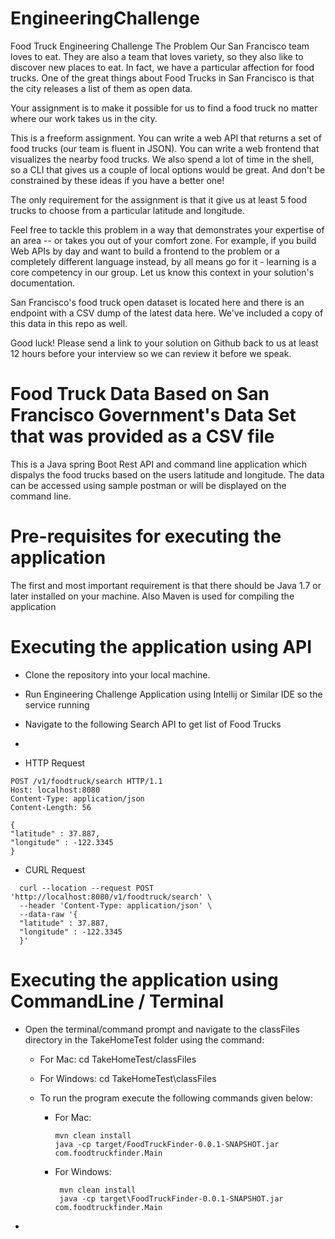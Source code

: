 # EngineeringChallenge
Food Truck Engineering Challenge
The Problem
Our San Francisco team loves to eat. They are also a team that loves variety, so they also like to discover new places to eat.
In fact, we have a particular affection for food trucks. One of the great things about Food Trucks in San Francisco is that the city releases a list of them as open data.

Your assignment is to make it possible for us to find a food truck no matter where our work takes us in the city.

This is a freeform assignment. You can write a web API that returns a set of food trucks (our team is fluent in JSON). You can write a web frontend that visualizes the nearby food trucks. We also spend a lot of time in the shell, so a CLI that gives us a couple of local options would be great. And don't be constrained by these ideas if you have a better one!

The only requirement for the assignment is that it give us at least 5 food trucks to choose from a particular latitude and longitude.

Feel free to tackle this problem in a way that demonstrates your expertise of an area -- or takes you out of your comfort zone. For example, if you build Web APIs by day and want to build a frontend to the problem or a completely different language instead, by all means go for it - learning is a core competency in our group. Let us know this context in your solution's documentation.

San Francisco's food truck open dataset is located here and there is an endpoint with a CSV dump of the latest data here. We've included a copy of this data in this repo as well.

Good luck! Please send a link to your solution on Github back to us at least 12 hours before your interview so we can review it before we speak.


# Food Truck Data Based on San Francisco Government's Data Set that was provided as a CSV file
This is a Java spring Boot  Rest API and command line application which dispalys the food trucks based on the users latitude and longitude. The data can be accessed using sample postman or will be displayed on the command line.

# Pre-requisites for executing the application
The first and most important requirement is that there should be Java 1.7 or later installed on your machine.
Also Maven is used for compiling the application

# Executing the application using API

- Clone the repository into your local machine.

- Run Engineering Challenge Application using Intellij or Similar IDE so the service running
- Navigate to the following Search API to get list of Food Trucks 
- 

- HTTP Request
```http request
POST /v1/foodtruck/search HTTP/1.1
Host: localhost:8080
Content-Type: application/json
Content-Length: 56

{
"latitude" : 37.887,
"longitude" : -122.3345
}
```
- CURL Request
```http request
  curl --location --request POST 'http://localhost:8080/v1/foodtruck/search' \
  --header 'Content-Type: application/json' \
  --data-raw '{
  "latitude" : 37.887,
  "longitude" : -122.3345
  }'
```

# Executing the application using CommandLine / Terminal


- Open the terminal/command prompt and navigate to the classFiles directory in the TakeHomeTest folder using the command:
    - For Mac: cd TakeHomeTest/classFiles
    - For Windows: cd TakeHomeTest\classFiles

    - To run the program execute the following commands given below:
        - For Mac:
            ```
            mvn clean install
            java -cp target/FoodTruckFinder-0.0.1-SNAPSHOT.jar com.foodtruckfinder.Main
            
        - For Windows:
           ```
            mvn clean install
            java -cp target\FoodTruckFinder-0.0.1-SNAPSHOT.jar com.foodtruckfinder.Main
           ```

- 
